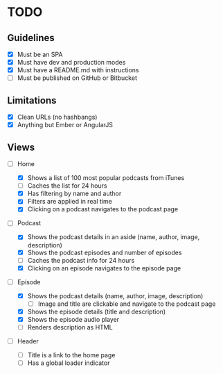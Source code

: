 # TODO

## Guidelines

- [x] Must be an SPA
- [x] Must have dev and production modes
- [x] Must have a README.md with instructions
- [ ] Must be published on GitHub or Bitbucket

## Limitations

- [x] Clean URLs (no hashbangs)
- [x] Anything but Ember or AngularJS

## Views

- [ ] Home

  - [x] Shows a list of 100 most popular podcasts from iTunes
  - [ ] Caches the list for 24 hours
  - [x] Has filtering by name and author
  - [x] Filters are applied in real time
  - [x] Clicking on a podcast navigates to the podcast page

- [ ] Podcast

  - [x] Shows the podcast details in an aside (name, author, image, description)
  - [x] Shows the podcast episodes and number of episodes
  - [ ] Caches the podcast info for 24 hours
  - [x] Clicking on an episode navigates to the episode page

- [ ] Episode

  - [x] Shows the podcast details (name, author, image, description)
    - [ ] Image and title are clickable and navigate to the podcast page
  - [x] Shows the episode details (title and description)
  - [x] Shows the episode audio player
  - [ ] Renders description as HTML

- [ ] Header
  - [ ] Title is a link to the home page
  - [ ] Has a global loader indicator
